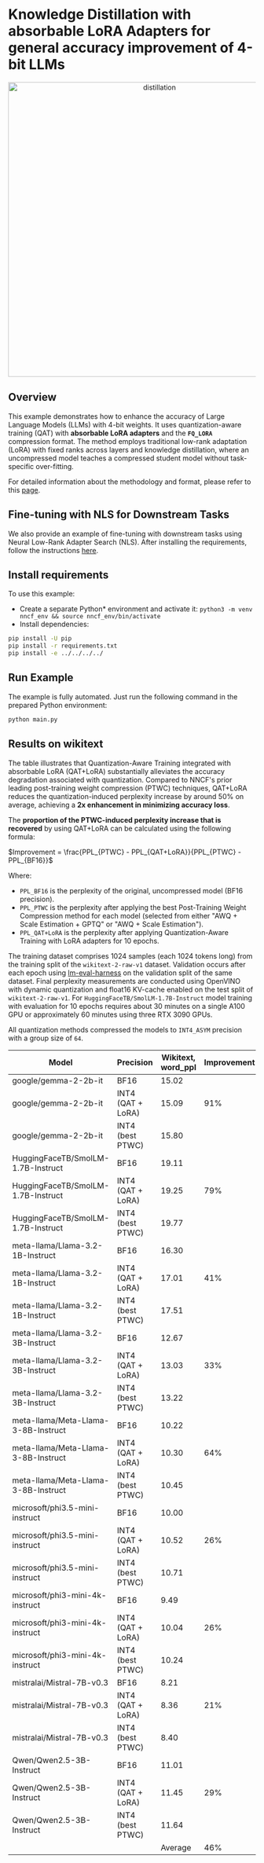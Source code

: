 # Knowledge Distillation with absorbable LoRA Adapters for general accuracy improvement of 4-bit LLMs

<p align="center">
    <img src="/examples/llm_compression/torch/distillation_qat_with_lora/pics/training_pipeline.png" alt="distillation" width="600"/>
</p>

## Overview

This example demonstrates how to enhance the accuracy of Large Language Models (LLMs) with 4-bit weights.
It uses quantization-aware training (QAT) with **absorbable LoRA adapters** and the **`FQ_LORA`** compression format.
The method employs traditional low-rank adaptation (LoRA) with fixed ranks across layers and knowledge distillation,
where an uncompressed model teaches a compressed student model without task-specific over-fitting.

For detailed information about the methodology and format, please refer to this [page](../../../../docs/usage/training_time_compression/quantization_aware_training_lora/Usage.md).

## Fine-tuning with NLS for Downstream Tasks

We also provide an example of fine-tuning with downstream tasks using Neural Low-Rank Adapter Search (NLS). After installing the requirements, follow the instructions [here](./NLSDownstreamTasks.md).

## Install requirements

To use this example:

- Create a separate Python* environment and activate it: `python3 -m venv nncf_env && source nncf_env/bin/activate`
- Install dependencies:

```bash
pip install -U pip
pip install -r requirements.txt
pip install -e ../../../../
```

## Run Example

The example is fully automated. Just run the following command in the prepared Python environment:

```bash
python main.py
```

## Results on wikitext

The table illustrates that Quantization-Aware Training integrated with absorbable LoRA (QAT+LoRA) substantially
alleviates the accuracy degradation associated with quantization. Compared to NNCF's prior leading
post-training weight compression (PTWC) techniques, QAT+LoRA reduces the quantization-induced perplexity
increase by around 50% on average, achieving a **2x enhancement in minimizing accuracy loss**.

The **proportion of the PTWC-induced perplexity increase that is recovered** by using QAT+LoRA can be calculated
using the following formula:

$Improvement = \frac{PPL_{PTWC} - PPL_{QAT+LoRA}}{PPL_{PTWC} - PPL_{BF16}}$

Where:

- `PPL_BF16` is the perplexity of the original, uncompressed model (BF16 precision).
- `PPL_PTWC` is the perplexity after applying the best Post-Training Weight Compression method for each model
(selected from either "AWQ + Scale Estimation + GPTQ" or "AWQ + Scale Estimation").
- `PPL_QAT+LoRA` is the perplexity after applying Quantization-Aware Training with LoRA adapters for 10 epochs.

The training dataset comprises 1024 samples (each 1024 tokens long) from the training split of the `wikitext-2-raw-v1` dataset. Validation occurs after each epoch using [lm-eval-harness](https://github.com/EleutherAI/lm-evaluation-harness) on the validation split of the same dataset.
Final perplexity measurements are conducted using OpenVINO with dynamic quantization and float16 KV-cache enabled on the test split of `wikitext-2-raw-v1`.
For `HuggingFaceTB/SmolLM-1.7B-Instruct` model training with evaluation for 10 epochs requires about 30 minutes on a single A100 GPU or approximately 60 minutes using three RTX 3090 GPUs.

All quantization methods compressed the models to `INT4_ASYM` precision with a group size of `64`.

| Model                               | Precision         | Wikitext,<br>word_ppl | Improvement |
|-------------------------------------|-------------------|-----------------------|-------------|
| google/gemma-2-2b-it                | BF16              | 15.02                 |             |
| google/gemma-2-2b-it                | INT4 (QAT + LoRA) | 15.09                 | 91%         |
| google/gemma-2-2b-it                | INT4 (best PTWC)  | 15.80                 |             |
| HuggingFaceTB/SmolLM-1.7B-Instruct  | BF16              | 19.11                 |             |
| HuggingFaceTB/SmolLM-1.7B-Instruct  | INT4 (QAT + LoRA) | 19.25                 | 79%         |
| HuggingFaceTB/SmolLM-1.7B-Instruct  | INT4 (best PTWC)  | 19.77                 |             |
| meta-llama/Llama-3.2-1B-Instruct    | BF16              | 16.30                 |             |
| meta-llama/Llama-3.2-1B-Instruct    | INT4 (QAT + LoRA) | 17.01                 | 41%         |
| meta-llama/Llama-3.2-1B-Instruct    | INT4 (best PTWC)  | 17.51                 |             |
| meta-llama/Llama-3.2-3B-Instruct    | BF16              | 12.67                 |             |
| meta-llama/Llama-3.2-3B-Instruct    | INT4 (QAT + LoRA) | 13.03                 | 33%         |
| meta-llama/Llama-3.2-3B-Instruct    | INT4 (best PTWC)  | 13.22                 |             |
| meta-llama/Meta-Llama-3-8B-Instruct | BF16              | 10.22                 |             |
| meta-llama/Meta-Llama-3-8B-Instruct | INT4 (QAT + LoRA) | 10.30                 | 64%         |
| meta-llama/Meta-Llama-3-8B-Instruct | INT4 (best PTWC)  | 10.45                 |             |
| microsoft/phi3.5-mini-instruct      | BF16              | 10.00                 |             |
| microsoft/phi3.5-mini-instruct      | INT4 (QAT + LoRA) | 10.52                 | 26%         |
| microsoft/phi3.5-mini-instruct      | INT4 (best PTWC)  | 10.71                 |             |
| microsoft/phi3-mini-4k-instruct     | BF16              | 9.49                  |             |
| microsoft/phi3-mini-4k-instruct     | INT4 (QAT + LoRA) | 10.04                 | 26%         |
| microsoft/phi3-mini-4k-instruct     | INT4 (best PTWC)  | 10.24                 |             |
| mistralai/Mistral-7B-v0.3           | BF16              | 8.21                  |             |
| mistralai/Mistral-7B-v0.3           | INT4 (QAT + LoRA) | 8.36                  | 21%         |
| mistralai/Mistral-7B-v0.3           | INT4 (best PTWC)  | 8.40                  |             |
| Qwen/Qwen2.5-3B-Instruct            | BF16              | 11.01                 |             |
| Qwen/Qwen2.5-3B-Instruct            | INT4 (QAT + LoRA) | 11.45                 | 29%         |
| Qwen/Qwen2.5-3B-Instruct            | INT4 (best PTWC)  | 11.64                 |             |
|                                     |                   |               Average | 46%         |
